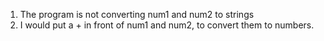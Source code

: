 1. The program is not converting num1 and num2 to strings
2. I would put a + in front of num1 and num2, to convert them to numbers.
